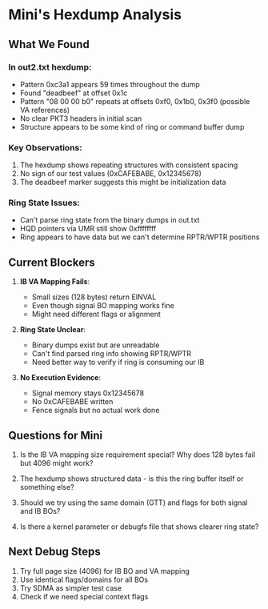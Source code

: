 # Mini's Hexdump Analysis

## What We Found

### In out2.txt hexdump:
- Pattern 0xc3a1 appears 59 times throughout the dump
- Found "deadbeef" at offset 0x1c
- Pattern "08 00 00 b0" repeats at offsets 0xf0, 0x1b0, 0x3f0 (possible VA references)
- No clear PKT3 headers in initial scan
- Structure appears to be some kind of ring or command buffer dump

### Key Observations:
1. The hexdump shows repeating structures with consistent spacing
2. No sign of our test values (0xCAFEBABE, 0x12345678)
3. The deadbeef marker suggests this might be initialization data

### Ring State Issues:
- Can't parse ring state from the binary dumps in out.txt
- HQD pointers via UMR still show 0xffffffff
- Ring appears to have data but we can't determine RPTR/WPTR positions

## Current Blockers

1. **IB VA Mapping Fails**:
   - Small sizes (128 bytes) return EINVAL
   - Even though signal BO mapping works fine
   - Might need different flags or alignment

2. **Ring State Unclear**:
   - Binary dumps exist but are unreadable
   - Can't find parsed ring info showing RPTR/WPTR
   - Need better way to verify if ring is consuming our IB

3. **No Execution Evidence**:
   - Signal memory stays 0x12345678
   - No 0xCAFEBABE written
   - Fence signals but no actual work done

## Questions for Mini

1. Is the IB VA mapping size requirement special? Why does 128 bytes fail but 4096 might work?

2. The hexdump shows structured data - is this the ring buffer itself or something else?

3. Should we try using the same domain (GTT) and flags for both signal and IB BOs?

4. Is there a kernel parameter or debugfs file that shows clearer ring state?

## Next Debug Steps

1. Try full page size (4096) for IB BO and VA mapping
2. Use identical flags/domains for all BOs
3. Try SDMA as simpler test case
4. Check if we need special context flags